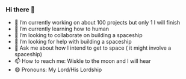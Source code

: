 ### Hi there 👋

- 🔭 I’m currently working on about 100 projects but only 1 I will finish
- 🌱 I’m currently learning how to human
- 👯 I’m looking to collaborate on building a spaceship
- 🤔 I’m looking for help with building a spaceship
- 💬 Ask me about how I intend to get to space ( it might involve a spaceship)
- 📫 How to reach me: Wiskle to the moon and I will hear
- 😄 Pronouns: My Lord/His Lordship
